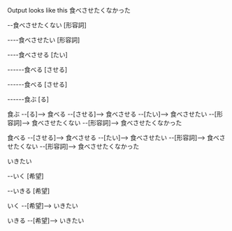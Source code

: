 Output looks like this
食べさせたくなかった

--食べさせたくない [形容詞]

----食べさせたい [形容詞]

----食べさせる [たい]

------食べる [させる]

------食べる [させる]

------食ぶ [る]


食ぶ --[る]--> 食べる --[させる]--> 食べさせる --[たい]--> 食べさせたい --[形容詞]--> 食べさせたくない --[形容詞]--> 食べさせたくなかった


食べる --[させる]--> 食べさせる --[たい]--> 食べさせたい --[形容詞]--> 食べさせたくない --[形容詞]--> 食べさせたくなかった












いきたい

--いく [希望]
  
--いきる [希望]

  

いく --[希望]--> いきたい

いきる --[希望]--> いきたい





